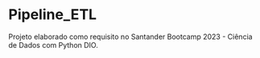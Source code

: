 # Pipeline_ETL
Projeto elaborado como requisito no Santander Bootcamp 2023 - Ciência de Dados com Python DIO.
